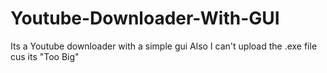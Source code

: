 # Youtube-Downloader-With-GUI
Its a Youtube downloader with a simple gui
Also I can't upload the .exe file cus its "Too Big"
